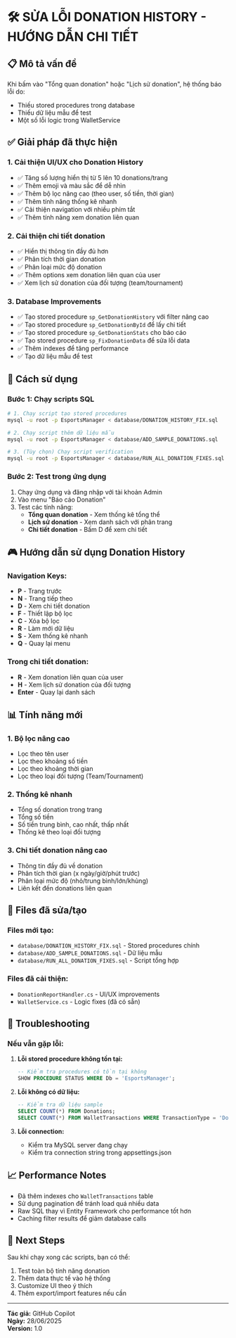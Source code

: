 # 🛠️ SỬA LỖI DONATION HISTORY - HƯỚNG DẪN CHI TIẾT

## 📋 Mô tả vấn đề

Khi bấm vào "Tổng quan donation" hoặc "Lịch sử donation", hệ thống báo lỗi do:

- Thiếu stored procedures trong database
- Thiếu dữ liệu mẫu để test
- Một số lỗi logic trong WalletService

## ✅ Giải pháp đã thực hiện

### 1. **Cải thiện UI/UX cho Donation History**

- ✅ Tăng số lượng hiển thị từ 5 lên 10 donations/trang
- ✅ Thêm emoji và màu sắc để dễ nhìn
- ✅ Thêm bộ lọc nâng cao (theo user, số tiền, thời gian)
- ✅ Thêm tính năng thống kê nhanh
- ✅ Cải thiện navigation với nhiều phím tắt
- ✅ Thêm tính năng xem donation liên quan

### 2. **Cải thiện chi tiết donation**

- ✅ Hiển thị thông tin đầy đủ hơn
- ✅ Phân tích thời gian donation
- ✅ Phân loại mức độ donation
- ✅ Thêm options xem donation liên quan của user
- ✅ Xem lịch sử donation của đối tượng (team/tournament)

### 3. **Database Improvements**

- ✅ Tạo stored procedure `sp_GetDonationHistory` với filter nâng cao
- ✅ Tạo stored procedure `sp_GetDonationById` để lấy chi tiết
- ✅ Tạo stored procedure `sp_GetDonationStats` cho báo cáo
- ✅ Tạo stored procedure `sp_FixDonationData` để sửa lỗi data
- ✅ Thêm indexes để tăng performance
- ✅ Tạo dữ liệu mẫu để test

## 🚀 Cách sử dụng

### Bước 1: Chạy scripts SQL

```bash
# 1. Chạy script tạo stored procedures
mysql -u root -p EsportsManager < database/DONATION_HISTORY_FIX.sql

# 2. Chạy script thêm dữ liệu mẫu
mysql -u root -p EsportsManager < database/ADD_SAMPLE_DONATIONS.sql

# 3. (Tùy chọn) Chạy script verification
mysql -u root -p EsportsManager < database/RUN_ALL_DONATION_FIXES.sql
```

### Bước 2: Test trong ứng dụng

1. Chạy ứng dụng và đăng nhập với tài khoản Admin
2. Vào menu "Báo cáo Donation"
3. Test các tính năng:
   - **Tổng quan donation** - Xem thống kê tổng thể
   - **Lịch sử donation** - Xem danh sách với phân trang
   - **Chi tiết donation** - Bấm D để xem chi tiết

## 🎮 Hướng dẫn sử dụng Donation History

### Navigation Keys:

- **P** - Trang trước
- **N** - Trang tiếp theo
- **D** - Xem chi tiết donation
- **F** - Thiết lập bộ lọc
- **C** - Xóa bộ lọc
- **R** - Làm mới dữ liệu
- **S** - Xem thống kê nhanh
- **Q** - Quay lại menu

### Trong chi tiết donation:

- **R** - Xem donation liên quan của user
- **H** - Xem lịch sử donation của đối tượng
- **Enter** - Quay lại danh sách

## 📊 Tính năng mới

### 1. **Bộ lọc nâng cao**

- Lọc theo tên user
- Lọc theo khoảng số tiền
- Lọc theo khoảng thời gian
- Lọc theo loại đối tượng (Team/Tournament)

### 2. **Thống kê nhanh**

- Tổng số donation trong trang
- Tổng số tiền
- Số tiền trung bình, cao nhất, thấp nhất
- Thống kê theo loại đối tượng

### 3. **Chi tiết donation nâng cao**

- Thông tin đầy đủ về donation
- Phân tích thời gian (x ngày/giờ/phút trước)
- Phân loại mức độ (nhỏ/trung bình/lớn/khủng)
- Liên kết đến donations liên quan

## 🔧 Files đã sửa/tạo

### Files mới tạo:

- `database/DONATION_HISTORY_FIX.sql` - Stored procedures chính
- `database/ADD_SAMPLE_DONATIONS.sql` - Dữ liệu mẫu
- `database/RUN_ALL_DONATION_FIXES.sql` - Script tổng hợp

### Files đã cải thiện:

- `DonationReportHandler.cs` - UI/UX improvements
- `WalletService.cs` - Logic fixes (đã có sẵn)

## 🚨 Troubleshooting

### Nếu vẫn gặp lỗi:

1. **Lỗi stored procedure không tồn tại:**

   ```sql
   -- Kiểm tra procedures có tồn tại không
   SHOW PROCEDURE STATUS WHERE Db = 'EsportsManager';
   ```

2. **Lỗi không có dữ liệu:**

   ```sql
   -- Kiểm tra dữ liệu sample
   SELECT COUNT(*) FROM Donations;
   SELECT COUNT(*) FROM WalletTransactions WHERE TransactionType = 'Donation';
   ```

3. **Lỗi connection:**
   - Kiểm tra MySQL server đang chạy
   - Kiểm tra connection string trong appsettings.json

## 📈 Performance Notes

- Đã thêm indexes cho `WalletTransactions` table
- Sử dụng pagination để tránh load quá nhiều data
- Raw SQL thay vì Entity Framework cho performance tốt hơn
- Caching filter results để giảm database calls

## 🎯 Next Steps

Sau khi chạy xong các scripts, bạn có thể:

1. Test toàn bộ tính năng donation
2. Thêm data thực tế vào hệ thống
3. Customize UI theo ý thích
4. Thêm export/import features nếu cần

---

**Tác giả:** GitHub Copilot  
**Ngày:** 28/06/2025  
**Version:** 1.0
